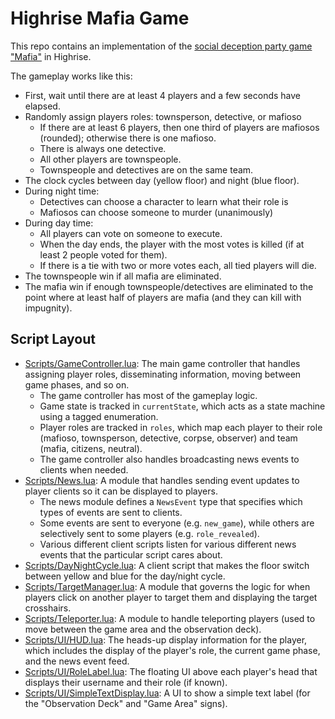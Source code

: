 # Highrise Mafia Game

This repo contains an implementation of the [social deception party game "Mafia"](https://en.wikipedia.org/wiki/Mafia_(party_game)) in Highrise.

The gameplay works like this:

- First, wait until there are at least 4 players and a few seconds have elapsed.
- Randomly assign players roles: townsperson, detective, or mafioso
    - If there are at least 6 players, then one third of players are mafiosos (rounded); otherwise there is one mafioso.
    - There is always one detective.
    - All other players are townspeople.
    - Townspeople and detectives are on the same team.
- The clock cycles between day (yellow floor) and night (blue floor).
- During night time:
    - Detectives can choose a character to learn what their role is
    - Mafiosos can choose someone to murder (unanimously)
- During day time:
    - All players can vote on someone to execute.
    - When the day ends, the player with the most votes is killed (if at least 2 people voted for them).
    - If there is a tie with two or more votes each, all tied players will die.
- The townspeople win if all mafia are eliminated.
- The mafia win if enough townspeople/detectives are eliminated to the point where at least half of players are mafia (and they can kill with impugnity).

## Script Layout

- [Scripts/GameController.lua](Assets/Scripts/GameController.lua): The main game controller that handles assigning player roles, disseminating information, moving between game phases, and so on.
    - The game controller has most of the gameplay logic.
    - Game state is tracked in `currentState`, which acts as a state machine using a tagged enumeration.
    - Player roles are tracked in `roles`, which map each player to their role (mafioso, townsperson, detective, corpse, observer) and team (mafia, citizens, neutral).
    - The game controller also handles broadcasting news events to clients when needed.
- [Scripts/News.lua](Assets/Scripts/News.lua): A module that handles sending event updates to player clients so it can be displayed to players.
    - The news module defines a `NewsEvent` type that specifies which types of events are sent to clients.
    - Some events are sent to everyone (e.g. `new_game`), while others are selectively sent to some players (e.g. `role_revealed`).
    - Various different client scripts listen for various different news events that the particular script cares about.
- [Scripts/DayNightCycle.lua](Assets/Scripts/DayNightCycle.lua): A client script that makes the floor switch between yellow and blue for the day/night cycle.
- [Scripts/TargetManager.lua](Assets/Scripts/TargetManager.lua): A module that governs the logic for when players click on another player to target them and displaying the target crosshairs.
- [Scripts/Teleporter.lua](Assets/Scripts/Teleporter.lua): A module to handle teleporting players (used to move between the game area and the observation deck).
- [Scripts/UI/HUD.lua](Assets/Scripts/UI/HUD.lua): The heads-up display information for the player, which includes the display of the player's role, the current game phase, and the news event feed.
- [Scripts/UI/RoleLabel.lua](Assets/Scripts/UI/RoleLabel.lua): The floating UI above each player's head that displays their username and their role (if known).
- [Scripts/UI/SimpleTextDisplay.lua](Assets/Scripts/UI/SimpleTextDisplay.lua): A UI to show a simple text label (for the "Observation Deck" and "Game Area" signs).